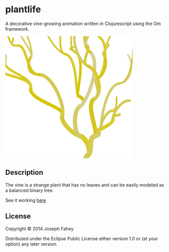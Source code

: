 # plantlife

A decorative vine-growing animation written in Clojurescript using the
Om framework.

![Example image](img/anim.png)

## Description

The vine is a strange plant that has no leaves and can be easily
modeled as a balanced binary tree.

See it working [here](http://josf.github.io/plantlife)

## License

Copyright © 2014 Joseph Fahey

Distributed under the Eclipse Public License either version 1.0 or (at
your option) any later version.
